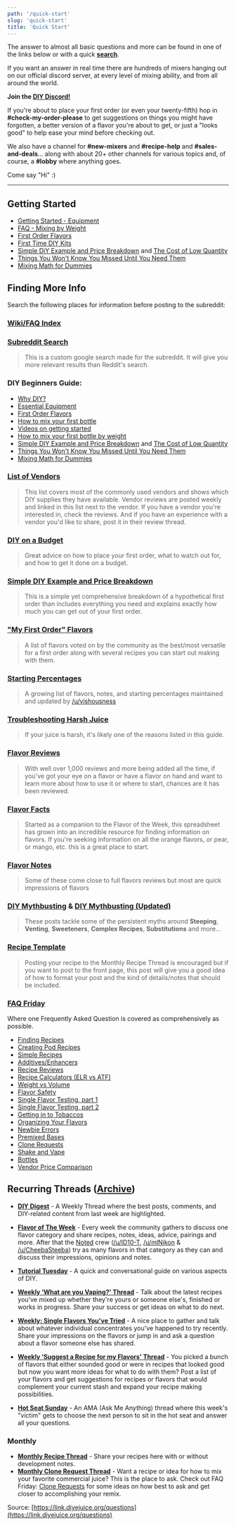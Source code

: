 ```yaml
---
path: '/quick-start'
slug: 'quick-start'
title: 'Quick Start'
---
```


The answer to almost all basic questions and more can be found in one of the links below or with a quick [**search**](http://link.diyejuice.org/search).

If you want an answer in real time there are hundreds of mixers hanging out on our official discord server, at every level of mixing ability, and from all around the world.

**Join the [DIY Discord!](http://discord.gg/ejuice)**

If you're about to place your first order (or even your twenty-fifth) hop in **#check-my-order-please** to get suggestions on things you might have forgotten, a better version of a flavor you're about to get, or just a "looks good" to help ease your mind before checking out.

We also have a channel for **#new-mixers** and **#recipe-help** and **#sales-and-deals**... along with about 20+ other channels for various topics and, of course, a **#lobby** where anything goes.

Come say "Hi" :)

---

## Getting Started

- [Getting Started - Equipment](/faq/getting-started/)
- [FAQ - Mixing by Weight](/faq/mixing-by-weight/)
- [First Order Flavors](/flavors/first-order)
- [First Time DIY Kits](http://link.diyejuice.org/kits)
- [Simple DiY Example and Price Breakdown](http://link.diyejuice.org/simple) and [The Cost of Low Quantity](http://link.diyejuice.org/cost)
- [Things You Won't Know You Missed Until You Need Them](http://link.diyejuice.org/missed)
- [Mixing Math for Dummies](http://link.diyejuice.org/math)

## Finding More Info

Search the following places for information before posting to the subreddit:

### [Wiki/FAQ Index](http://link.diyejuice.org/wiki)

### [Subreddit Search](http://link.diyejuice.org/search)

> This is a custom google search made for the subreddit. It will give you more relevant results than Reddit's search.

### DIY Beginners Guide:

- [Why DIY?](/faq/why-diy)
- [Essential Equipment](/faq/getting-started)
- [First Order Flavors](/flavors/first-order)
- [How to mix your first bottle](http://link.diyejuice.org/first)
- [Videos on getting started](/media/videos)
- [How to mix your first bottle by weight](http://link.diyejuice.org/weight)
- [Simple DIY Example and Price Breakdown](http://link.diyejuice.org/simple) and [The Cost of Low Quantity](http://link.diyejuice.org/cost)
- [Things You Won't Know You Missed Until You Need Them](http://link.diyejuice.org/missed)
- [Mixing Math for Dummies](http://link.diyejuice.org/math)

### [**List of Vendors**](/supplies/vendor-list)

> This list covers most of the commonly used vendors and shows which DIY supplies they have available. Vendor reviews are posted weekly and linked in this list next to the vendor. If you have a vendor you're interested in, check the reviews. And if you have an experience with a vendor you'd like to share, post it in their review thread.

### [**DIY on a Budget**](http://link.diyejuice.org/budget)

> Great advice on how to place your first order, what to watch out for, and how to get it done on a budget.

### [**Simple DIY Example and Price Breakdown**](http://link.diyejuice.org/simple)

> This is a simple yet comprehensive breakdown of a hypothetical first order than includes everything you need and explains exactly how much you can get out of your first order.

### [**"My First Order" Flavors**](http://link.diyejuice.org/6)

> A list of flavors voted on by the community as the best/most versatile for a first order along with several recipes you can start out making with them.

### [**Starting Percentages**](http://link.diyejuice.org/starting)

> A growing list of flavors, notes, and starting percentages maintained and updated by [/u/vishousness](https://www.reddit.com/u/vishousness)

### [**Troubleshooting Harsh Juice**](http://link.diyejuice.org/harsh)

> If your juice is harsh, it's likely one of the reasons listed in this guide.

### [**Flavor Reviews**](/flavors/reviews)

> With well over 1,000 reviews and more being added all the time, if you've got your eye on a flavor or have a flavor on hand and want to learn more about how to use it or where to start, chances are it has been reviewed.

### [**Flavor Facts**](https://link.diyejuice.org/Facts000)

> Started as a companion to the Flavor of the Week, this spreadsheet has grown into an incredible resource for finding information on flavors. If you're seeking information on all the orange flavors, or pear, or mango, etc. this is a great place to start.

### [**Flavor Notes**](http://link.diyejuice.org/notes)

> Some of these come close to full flavors reviews but most are quick impressions of flavors

### [**DIY Mythbusting**](http://link.diyejuice.org/myth1) &amp; [DIY Mythbusting (Updated)](http://link.diyejuice.org/myth2)

> These posts tackle some of the persistent myths around **Steeping**, **Venting**, **Sweeteners**, **Complex Recipes**, **Substitutions** and more...

### [**Recipe Template**](http://link.diyejuice.org/template)

> Posting your recipe to the Monthly Recipe Thread is encouraged but if you want to post to the front page, this post will give you a good idea of how to format your post and the kind of details/notes that should be included.

### [**FAQ Friday**](http://link.diyejuice.org/friday)

Where one Frequently Asked Question is covered as comprehensively as possible.

- [Finding Recipes](https://redd.it/bsh24t)
- [Creating Pod Recipes](https://redd.it/cl7jko)
- [Simple Recipes](https://redd.it/8afj7q)
- [Additives/Enhancers](https://redd.it/8h42j4)
- [Recipe Reviews](https://redd.it/8fcsx2)
- [Recipe Calculators (ELR vs ATF)](https://redd.it/94f5rj)
- [Weight vs Volume](https://redd.it/8c40uy/)
- [Flavor Safety](https://redd.it/88f9rs)
- [Single Flavor Testing, part 1](https://redd.it/86od1l)
- [Single Flavor Testing, part 2](https://redd.it/8dsu5d)
- [Getting in to Tobaccos](https://redd.it/982u6c)
- [Organizing Your Flavors](https://redd.it/850e05)
- [Newbie Errors](https://redd.it/96ayxw)
- [Premixed Bases](https://redd.it/83bwg4)
- [Clone Requests](https://redd.it/81kol8)
- [Shake and Vape](https://redd.it/7zt7qb)
- [Bottles](https://redd.it/7y2cs8)
- [Vendor Price Comparison](https://redd.it/7tp4qp)

## Recurring Threads ([Archive](https://www.reddit.com/r/DIY_eJuice/wiki/weekly_monthly_threads))

- [**DIY Digest**](http://link.diyejuice.org/hlwiki) - A Weekly Thread where the best posts, comments, and DIY-related content from last week are highlighted.

- [**Flavor of The Week**](http://link.diyejuice.org/faqfotw) - Every week the community gathers to discuss one flavor category and share recipes, notes, ideas, advice, pairings and more. After that the [Noted](http://link.diyejuice.org/noted) crew ([/u/ID10-T](https://www.reddit.com/u/ID10-T), [/u/mlNikon](https://www.reddit.com/u/mlNikon) &amp; [/u/CheebaSteeba](https://www.reddit.com/u/CheebaSteeba)) try as many flavors in that category as they can and discuss their impressions, opinions and notes.

- [**Tutorial Tuesday**](http://link.diyejuice.org/tuesday) - A quick and conversational guide on various aspects of DIY.

- [**Weekly ‘What are you Vaping?' Thread**](http://link.diyejuice.org/wayv) - Talk about the latest recipes you've mixed up whether they're yours or someone else's, finished or works in progress. Share your success or get ideas on what to do next.

- [**Weekly: Single Flavors You've Tried**](http://link.diyejuice.org/sft) - A nice place to gather and talk about whatever individual concentrates you've happened to try recently. Share your impressions on the flavors or jump in and ask a question about a flavor someone else has shared.

- [**Weekly ‘Suggest a Recipe for my Flavors' Thread**](http://link.diyejuice.org/suggest) - You picked a bunch of flavors that either sounded good or were in recipes that looked good but now you want more ideas for what to do with them? Post a list of your flavors and get suggestions for recipes or flavors that would complement your current stash and expand your recipe making possibilities.

- [**Hot Seat Sunday**](http://link.diyejuice.org/hot) - An AMA (Ask Me Anything) thread where this week's "victim" gets to choose the next person to sit in the hot seat and answer all your questions.

### Monthly

- [**Monthly Recipe Thread**](http://link.diyejuice.org/recipe) - Share your recipes here with or without development notes.
- [**Monthly Clone Request Thread**](http://link.diyejuice.org/clones) - Want a recipe or idea for how to mix your favorite commercial juice? This is the place to ask. Check out FAQ Friday: [Clone Requests](https://redd.it/81kol8) for some ideas on how best to ask and get closer to accomplishing your remix.

Source: [https://link.diyejuice.org/questions](https://link.diyejuice.org/questions)
